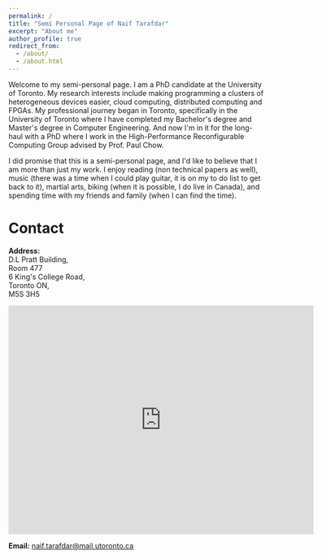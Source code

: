 ```yaml
---
permalink: /
title: "Semi Personal Page of Naif Tarafdar"
excerpt: "About me"
author_profile: true
redirect_from: 
  - /about/
  - /about.html
---
```


Welcome to my semi-personal page. I am a PhD candidate at the University of Toronto. My research interests include making programming a clusters of heterogeneous devices easier, cloud computing, distributed computing and FPGAs.
My professional journey began in Toronto, specifically in the University of Toronto where I have completed my Bachelor's degree and Master's degree in Computer Engineering. And now I'm in it for the long-haul with a PhD where I work in the High-Performance Reconfigurable Computing Group advised by Prof. Paul Chow.

<!--
My main project is Galapagos which looks at creating a scalable platform for heterogeneous computing, particularly FPGAs, within a data center.
Within the last decade we have seen a trend in the integration of heterogeneous compute devices in the data center. 
However in order to harness the power of these devices at scale we need to look at ways to make them accessible.
I approach the accessibility problem of these devices at scale through the formation of an abstraction stack.
This is a layer cake of abstraction layers for hardware development in the cloud. Having to interface with a single hardware device is painful, what if you wanted to do that on the order of thousands? 
This project explores a multi-layer abstraction, starting with connecting FPGAs and CPUs to a common network backplane, abstracting away a single FPGA, forming a middleware for multiple FPGAs and programming layers and application layers on top of this. We provide a modular multilayer abstraction to give users the flexibility to choose which level of abstraction is appropriate for them. 
-->
I did promise that this is a semi-personal page, and I'd like to believe that I am more than just my work. I enjoy reading (non technical papers as well), music (there was a time when I could play guitar, it is on my to do list to get back to it), martial arts, biking (when it is possible, I do live in Canada), and spending time with my friends and family (when I can find the time).


Contact
======

**Address:**   
D.L Pratt Building,  
Room 477  
6 King's College Road,  
Toronto ON,  
M5S 3H5  


<iframe src="https://www.google.com/maps/embed?pb=!1m18!1m12!1m3!1d11545.799156513565!2d-79.39474683982425!3d43.65961452167306!2m3!1f0!2f0!3f0!3m2!1i1024!2i768!4f13.1!3m3!1m2!1s0x882b34c77c18da65%3A0xeaddd9d8982c89fd!2sD.L.+Pratt+Building%2C+Toronto%2C+ON+M5S+3H5!5e0!3m2!1sen!2sca!4v1550542566070" width="600" height="450" frameborder="0" style="border:0" allowfullscreen></iframe>

**Email:** naif.tarafdar@mail.utoronto.ca




